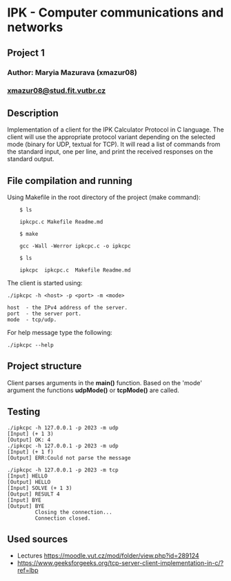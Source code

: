 # IPK - Computer communications and networks
## Project 1
### Author: Maryia Mazurava (xmazur08)
### [xmazur08@stud.fit.vutbr.cz](mailto:xmazur08@stud.fit.vutbr.cz)

## Description
Implementation of a client for the IPK Calculator Protocol in C language. The client will use the appropriate protocol variant depending on the selected mode (binary for UDP, textual for TCP). It will read a list of commands from the standard input, one per line, and print the received responses on the standard output. 

## File compilation and running
Using Makefile in the root directory of the project (make command):
```
    $ ls
    
    ipkcpc.c Makefile Readme.md  
    
    $ make
    
    gcc -Wall -Werror ipkcpc.c -o ipkcpc
    
    $ ls
     
    ipkcpc  ipkcpc.c  Makefile Readme.md  
```
The client is started using: 
```
./ipkcpc -h <host> -p <port> -m <mode> 
```
```
host  - the IPv4 address of the server.
port  - the server port.
mode  - tcp/udp.
```
For help message type the following:
```
./ipkcpc --help
```

## Project structure
Client parses arguments in the **main()** function. Based on the 'mode' argument the functions **udpMode()** or **tcpMode()** are called. 

## Testing
```
./ipkcpc -h 127.0.0.1 -p 2023 -m udp
[Input] (+ 1 3)
[Output] OK: 4
./ipkcpc -h 127.0.0.1 -p 2023 -m udp
[Input] (+ 1 f)
[Output] ERR:Could not parse the message
```
```
./ipkcpc -h 127.0.0.1 -p 2023 -m tcp
[Input] HELLO
[Output] HELLO
[Input] SOLVE (+ 1 3)
[Output] RESULT 4
[Input] BYE
[Output] BYE
         Closing the connection...
         Connection closed.
```
## Used sources
- Lectures https://moodle.vut.cz/mod/folder/view.php?id=289124
- https://www.geeksforgeeks.org/tcp-server-client-implementation-in-c/?ref=lbp




